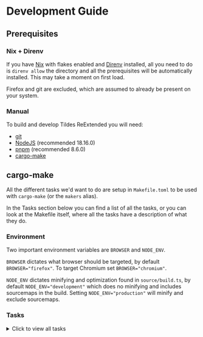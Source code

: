 # Development Guide

## Prerequisites

### Nix + Direnv

If you have [Nix](https://nixos.org/) with flakes enabled and [Direnv](https://direnv.net/) installed, all you need to do is `direnv allow` the directory and all the prerequisites will be automatically installed. This may take a moment on first load.

Firefox and git are excluded, which are assumed to already be present on your system.

### Manual

To build and develop Tildes ReExtended you will need:

* [git](https://git-scm.com)
* [NodeJS](https://nodejs.org) (recommended 18.16.0)
* [pnpm](https://pnpm.io) (recommended 8.6.0)
* [cargo-make](https://sagiegurari.github.io/cargo-make/)

## cargo-make

All the different tasks we'd want to do are setup in `Makefile.toml` to be used with `cargo-make` (or the `makers` alias).

In the Tasks section below you can find a list of all the tasks, or you can look at the Makefile itself, where all the tasks have a description of what they do.

### Environment

Two important environment variables are `BROWSER` and `NODE_ENV`.

`BROWSER` dictates what browser should be targeted, by default `BROWSER="firefox"`. To target Chromium set `BROWSER="chromium"`.

`NODE_ENV` dictates minifying and optimization found in `source/build.ts`, by default `NODE_ENV="development"` which does no minifying and includes sourcemaps in the build. Setting `NODE_ENV="production"` will minify and exclude sourcemaps.

### Tasks

<details>
<summary>Click to view all tasks</summary>

* The most common scenario will likely be that you want a live-reloading browser instance, this can be done using the `dev` task.

```sh
# If makers doesn't work, replace it with cargo-make.
makers dev

# To change the environment, prefix the command with the
# variables you want to set.
BROWSER="chromium" NODE_ENV="production" makers dev
```

* To watch for changes but without starting a live-reloading browser instance, use the `watch` task.

```sh
makers watch

# Which is a simple alias for the following.
WATCH="true" makers build
```

* To start a browser instance with an already built extension present in the `build/` directory, the `run` task is available. Note that this will fail if the extension hasn't been built before.

```sh
makers run
```

* To clean the build directory, a `clean` task is available. This uses `trash-cli` so if you accidentally remove something and want it back, check your trash bin where you can restore it.

```sh
makers clean

# Clean the Chromium directory.
BROWSER="chromium" makers clean
```

* To lint the code, `lint` is the task.

```sh
makers lint

# To only lint JS or SCSS.
makers lint-js
makers lint-scss
```

* To pack the WebExtension for publishing, `pack` is what you need.

```sh
# Make sure to set NODE_ENV, otherwise the extension size will be
# a lot bigger than it needs to be.
NODE_ENV="production" makers pack

# To pack Chromium.
BROWSER="chromium" NODE_ENV="production" makers pack
```

* Mozilla Addons requires the zipped source code too, since we're using minification, so `zip-source` is available. This uses Git's `archive` command.

```sh
makers zip-source
```
</details>
